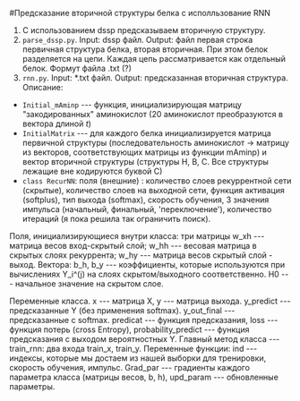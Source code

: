 #Предсказание вторичной структуры белка с исполльзование RNN
1. С использованием dssp предсказываем вторичную структуру. 
2. `parse_dssp.py`. Input: dssp файл. Output: файл первая строка первичная структура белка, вторая вторичная. При этом белок разделяется на цепи. Каждая цепь рассматривается как отдельный белок. Формут файла .txt (?)
3. `rnn.py`. Input: *.txt файл. Output: предсказанная вторичная структура. Описание:
* `Initial_mAminp` --- функция, инициализирующая матрицу "закодированных" аминокислот (20 аминокислот преобразуются в вектора длиной $t$)
* `InitialMatrix` --- для каждого белка инициализируется матрица первичной структуры (последовательность аминокислот -> матрицу из векторов, соответствующих матрицы из функции mAminp) и вектор вторичной структуры (структуры H, B, C. Все структуры лежащие вне кодируются буквой  С)
* `class RecurNN`: 
поля (внешние) : количество слоев рекуррентной сети (скрытые), количество слоев на выходной сети, функция активация (softplus), тип выхода (softmax), скорость обучения, 3 значения импульса (начальный, финальный, 'переключение'), количество итераций (я пока решила так ограничить поиск). 

Поля, инициализирующиеся внутри класса: три матрицы  w_xh --- матрица весов вход-скрытый слой; w_hh --- весовая матрица в скрытых слоях рекуррента; w_hy --- матрица весов скрытый слой - выход. Вектора: b_h, b_y --- коэффициенты, которые используются при вычислениях Y_i^(j) на слоях скрытом/выходного соответственно. H0 --- начальное значение на скрытом слое. 

Переменные класса. x --- матрица X, y --- матрица выхода. y_predict --- предсказанные Y (без применения softmax). y_out_final --- предсказанные с softmax. predicat --- функция предсказания, loss --- функция потерь (cross Entropy), probability_predict --- функция предсказания с выходом вероятностных  Y.
Главный метод класса --- train_rnn: два  входа train_x, train_y. Переменные функции: ind --- индексы, которые мы достаем из нашей выборки для тренировки, скорость обучения, импульс. Grad_par --- градиенты каждого параметра класса (матрицы весов, b, h), upd_param --- обновленные параметры. 
